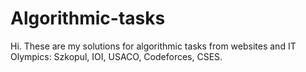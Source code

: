 # Algorithmic-tasks
Hi. These are my solutions for algorithmic tasks from websites and IT Olympics: Szkopul, IOI, USACO, Codeforces, CSES.
